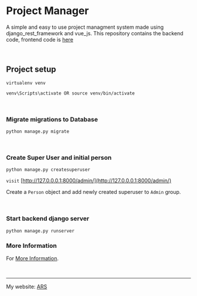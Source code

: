 # Project Manager
A simple and easy to use project managment system made using django_rest_framework and vue_js. This repository contains the backend code, frontend code is [here](https://github.com/ars-4/project_manager_frontend.git)

<br>

## Project setup
```
virtualenv venv
```
``` 
venv\Scripts\activate OR source venv/bin/activate 
```
<br>

### Migrate migrations to Database
```
python manage.py migrate
```
<br>

### Create Super User and initial person
```
python manage.py createsuperuser
```
`visit` [http://127.0.0.0.1:8000/admin/](http://127.0.0.0.1:8000/admin/)

Create a `Person` object and add newly created superuser to `Admin` group.

<br>

### Start backend django server
```
python manage.py runserver
```

### More Information
For [More Information](https://djangoproject.com/).

<br>

<hr>

My website: [ARS](https://dev-ars.vercel.app/)

